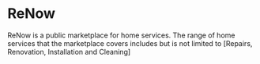 # ReNow
ReNow is a public marketplace for home services. The range of home services that the marketplace covers includes but is not limited to [Repairs, Renovation, Installation and Cleaning]
